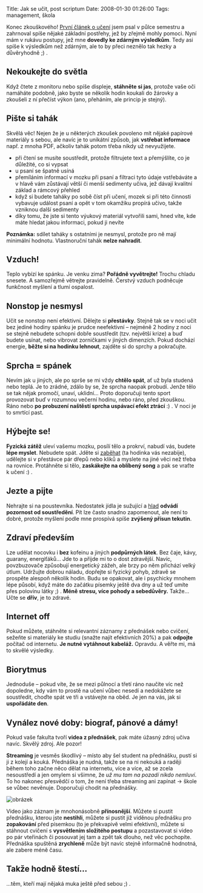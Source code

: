 Title: Jak se učit, post scriptum
Date: 2008-01-30 01:26:00
Tags: management, škola

Konec zkouškového! [První článek o učení](|filename|2007-11-17_jak-se-ucit.md) jsem psal v půlce semestru a zahrnoval spíše nějaké základní postřehy, jež by zřejmě mohly pomoci. Nyní mám v rukávu postupy, jež mne **dovedly ke zdárným výsledkům**. Tedy asi spíše k výsledkům než zdárným, ale to by přeci neznělo tak hezky a důvěryhodně ;) .

## Nekoukejte do světla

Když čtete z monitoru nebo spíše displeje, **stáhněte si jas**, protože vaše oči namáháte podobně, jako byste se několik hodin koukali do žárovky a zkoušeli z ní přečíst výkon (ano, přeháním, ale princip je stejný).

## Pište si tahák

Skvělá věc! Nejen že je u některých zkoušek povoleno mít nějaké papírové materiály s sebou, ale navíc je to unikátní způsob, jak **vstřebat informace** např. z mnoha PDF, ačkoliv tahák potom třeba nikdy už nevyužijete.

-   při čtení se musíte soustředit, protože filtrujete text a přemýšlíte, co je důležité, co si vypsat
-   u psaní se špatně usíná
-   přemíláním informací v mozku při psaní a filtraci tyto údaje vstřebáváte a v hlavě vám zůstávají větší či menší sedimenty učiva, jež dávají kvalitní základ a rámcový přehled
-   když si budete taháky po sobě číst při učení, mozek si při této činnosti vybavuje událost psaní a opět v tom okamžiku propírá učivo, takže vzniknou další sedimenty
-   díky tomu, že jste si tento výukový materiál vytvořili sami, hned víte, kde máte hledat jakou informaci, pokud ji nevíte

**Poznámka:** sdílet taháky s ostatními je nesmysl, protože pro ně mají minimální hodnotu. Vlastnoruční tahák **nelze nahradit**.

## Vzduch!

Teplo vybízí ke spánku. Je venku zima? **Pořádně vyvětrejte!** Trochu chladu snesete. A samozřejmě větrejte pravidelně. Čerstvý vzduch podněcuje funkčnost myšlení a tlumí ospalost.

## Nonstop je nesmysl

Učit se nonstop není efektivní. Dělejte si **přestávky**. Stejně tak se v noci učit bez jediné hodiny spánku je prudce neefektivní – nejméně 2 hodiny z noci se stejně nebudete schopni dobře soustředit (tzv. největší krize) a buď budete usínat, nebo vibrovat zorničkami v jiných dimenzích. Pokud dochází energie, **běžte si na hodinku lehnout**, zajděte si do sprchy a pokračujte.

## Sprcha = spánek

Nevím jak u jiných, ale po sprše se mi vždy **chtělo spát**, ať už byla studená nebo teplá. Je to zrádné, zdálo by se, že sprcha naopak probudí. Jenže tělo se tak nějak promočí, unaví, uklidní… Proto doporučuji tento sport provozovat buď v rozumnou večerní hodinu, nebo ráno, před zkouškou. Ráno nebo **po probuzení naštěstí sprcha uspávací efekt ztrácí** :) . V noci je to smrtící past.

## Hýbejte se!

**Fyzická zátěž** uleví vašemu mozku, posílí tělo a prokrví, nabudí vás, budete **lépe myslet**. Nebudete spát. Jděte si [zaběhat](|filename|2007-08-16_run-forrest-run.md) (ta hodinka vás nezabije), udělejte si v přestávce pár dřepů nebo kliků a myslete na jiné věci než třeba na rovnice. Protáhněte si tělo, **zaskákejte na oblíbený song** a pak se vraťte k učení :) .

## Jezte a pijte

Nehrajte si na poustevníka. Nedostatek jídla je sužující a [hlad](http://hlad.javorek.net) **odvádí pozornost od soustředění**. Pít lze často snadno zapomenout, ale není to dobré, protože myšlení podle mne prospívá spíše **zvýšený přísun tekutin**.

## Zdraví především

Lze udělat nocovku i **bez** kofeinu a jiných **podpůrných látek**. Bez čaje, kávy, guarany, energiťáků… Jde to a přijde mi to o dost zdravější. Navíc, povzbuzovače způsobují energetický zážeh, ale brzy po něm přichází velký útlum. Udržujte dobrou náladu, dopřejte si fyzický pohyb, zdravě se prospěte alespoň několik hodin. Budu se opakovat, ale i psychicky mnohem lépe působí, když máte do začátku písemky ještě dva dny a už teď umíte přes polovinu látky ;) . **Méně stresu, více pohody a sebedůvěry.** Takže… Učte se **dřív**, je to zdravé.

## Internet off

Pokud můžete, stáhněte si relevantní záznamy z přednášek nebo cvičení, sežeňte si materiály ke studiu (snažte najít efektivních 20%) a pak **odpojte** počítač od internetu. **Je nutné vytáhnout kabeláž.** Opravdu. A věřte mi, má to skvělé výsledky.

## Biorytmus

Jednoduše – pokud víte, že se mezi půlnocí a třetí ráno naučíte víc než dopoledne, kdy vám to prostě na učení vůbec nesedí a nedokážete se soustředit, choďte spát ve tři a vstávejte na oběd. Je jen na vás, jak si **uspořádáte den**.

## Vynález nové doby: biograf, pánové a dámy!

Pokud vaše fakulta tvoří **videa z přednášek**, pak máte úžasný zdroj učiva navíc. Skvělý zdroj. Ale pozor!

**Streaming** je vesměs škodlivý – místo aby šel student na přednášku, pustí si ji z kolejí a kouká. Přednáška je nudná, takže se na ni nekouká a raději během toho začne něco dělat na internetu, více a více, až se zcela nesoustředí a jen omylem si všimne, že *už mu tam na pozadí nikdo nemluví*. To ho nakonec přesvědčí o tom, že není třeba streaming ani zapínat → škole se vůbec nevěnuje. Doporučuji chodit na přednášky.

![obrázek](|filename|/images/34.jpg)

Video jako záznam je mnohonásobně **přínosnější**. Můžete si pustit přednášku, kterou jste **nestihli**, můžete si pustit již viděnou přednášku pro **zopakování** před písemkou (to je překvapivě velmi efektivní), můžete si stáhnout cvičení s **vysvětlením složitého postupu** a pozastavovat si video po pár vteřinách či posouvat jej tam a zpět tak dlouho, než věc pochopíte. Přednáška spuštěná **zrychleně** může být navíc stejně informačně hodnotná, ale zabere méně času.

## Takže hodně štestí…

…těm, kteří mají nějaká muka ještě před sebou ;) .